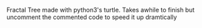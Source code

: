 Fractal Tree made with python3's turtle. Takes awhile to finish but uncomment the commented code to speed it up dramtically
